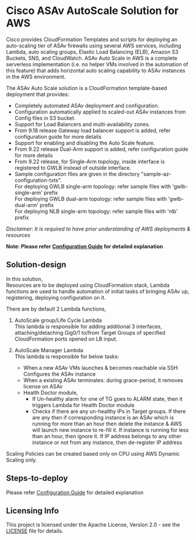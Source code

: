 # Cisco ASAv AutoScale Solution for AWS

Cisco provides CloudFormation Templates and scripts for deploying an auto-scaling tier of ASAv firewalls
using several AWS services, including Lambda, auto scaling groups, Elastic Load Balancing (ELB), Amazon
S3 Buckets, SNS, and CloudWatch.
ASAv Auto Scale in AWS is a complete serverless implementation (i.e. no helper VMs involved in the
automation of this feature) that adds horizontal auto scaling capability to ASAv instances in the AWS
environment.<br>

The ASAv Auto Scale solution is a CloudFormation template-based deployment that provides:

* Completely automated ASAv deployment and configuration.
* Configuration automatically applied to scaled-out ASAv instances from Config files in S3 bucket.
* Support for Load Balancers and multi-availability zones.
* From 9.18 release Gateway load balancer support is added, refer configuration guide for more details
* Support for enabling and disabling the Auto Scale feature.
* From 9.22 release Dual-Arm support is added, refer configuration guide for more details
* From 9.22 release, for Single-Arm topology, inside interface is registered to GWLB instead of outside interface.
* Sample configuration files are given in the directory "sample-az-configuration-txts". <br>
For deploying GWLB single-arm topology: refer sample files with 'gwlb-single-arm' prefix<br>
For deploying GWLB dual-arm topology: refer sample files with 'gwlb-dual-arm' prefix<br>
For deploying NLB single-arm topology: refer sample files with 'nlb' prefix<br>

*Disclaimer: It is required to have prior understanding of AWS deployments & resources*

**Note: Please refer [Configuration Guide](./asav_aws_autoscale.pdf) for detailed explanation**

## Solution-design
In this solution, <br>
Resources are to be deployed using CloudFormation stack, Lambda functions are used to
handle automation of initial tasks of bringing ASAv up, registering, deploying configuration on it.

There are by default 2 Lambda functions,
1. AutoScale group/Life Cycle Lambda <br>
    This lambda is responsible for adding additional 3 interfaces, attaching/detaching Gig0/1 to/from Target Groups of specified
    CloudFormation ports opened on LB input.

2. AutoScale Manager Lambda <br>
    This lambda is responsible for below tasks:<br>
    *   When a new ASAv VMs launches & becomes reachable via SSH: Configures the ASAv instance
    *   When a existing ASAv terminates: during grace-period, it removes license on ASAv
    *   Health Doctor module,
        * If Un-healthy alarm for one of TG goes to ALARM state, then it triggers Lambda for Health Doctor module
        * Checks if there are any un-healthy IPs in Target groups. If there are any then if corresponding instance is an ASAv which is running for more than an hour
          then delete the instance & AWS will launch new instance to re-fill it.
          If instance is running for less than an hour, then ignore it.
          If IP address belongs to any other instance or not from any instance, then de-register IP address

Scaling Policies can be created based only on CPU using AWS Dynamic Scaling only.

## Steps-to-deploy

Please refer [Configuration Guide](./asav_aws_autoscale.pdf) for detailed explanation

## Licensing Info

This project is licensed under the Apache License, Version 2.0 - see the [LICENSE](../../../LICENSE) file for details.